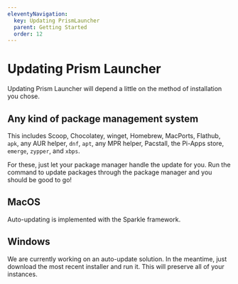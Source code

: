 ```yaml
---
eleventyNavigation:
  key: Updating PrismLauncher
  parent: Getting Started
  order: 12
---
```


# Updating Prism Launcher

Updating Prism Launcher will depend a little on the method of installation you chose.

## Any kind of package management system

This includes Scoop, Chocolatey, winget, Homebrew, MacPorts, Flathub, `apk`, any AUR helper, `dnf`, `apt`, any MPR helper, Pacstall, the Pi-Apps store, `emerge`, `zypper`, and `xbps`.

For these, just let your package manager handle the update for you. Run the command to update packages through the package manager and you should be good to go!

## MacOS

Auto-updating is implemented with the Sparkle framework.

## Windows

We are currently working on an auto-update solution. In the meantime, just download the most recent installer and run it. This will preserve all of your instances.
